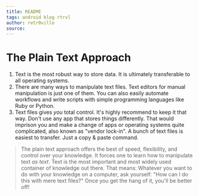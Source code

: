 ```yaml
---
title: README
tags: android blog rtrvl
author: retr0ville
source: 
---
```

# The Plain Text Approach 

1. Text is the most robust way to store data. It is ultimately transferable to all operating systems. 
2. There are many ways to manipulate text files. Text editors for manual manipulation is just one of them. You can also easily automate workflows and write scripts with simple programming languages like Ruby or Python.
3. Text files gives *you* total control. It's highly recommend to keep it that way. Don't use any app that stores things differently. That would imprison you and make a change of apps or operating systems quite complicated, also known as "vendor lock-in". A bunch of text files is easiest to transfer. Just a copy & paste command.

> The plain text approach offers the best of speed, flexibility, and control over your knowledge. It forces one to learn how to manipulate text *as text*. Text is the most important and most widely used container of knowledge out there. That means: Whatever you want to do with your knowledge on a computer, ask yourself: "How can I do this with mere text files?" Once you get the hang of it, you'll be better off!